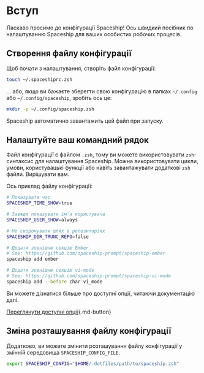 # Вступ

Ласкаво просимо до конфігурації Spaceship! Ось швидкий посібник по налаштуванню Spaceship для ваших особистих робочих процесів.

## Створення файлу конфігурації

Щоб почати з налаштування, створіть файл конфігурації:

```zsh
touch ~/.spaceshiprc.zsh
```

… або, якщо ви бажаєте зберегти свою конфігурацію в папках `~/.config` або `~/.config/spaceship`, зробіть ось це:

```zsh
mkdir -p ~/.config/spaceship.zsh
```

Spaceship автоматично завантажить цей файл при запуску.

## Налаштуйте ваш командний рядок

Файл конфігурації є файлом `.zsh`, тому ви можете використовувати `zsh`-синтаксис для налаштування Spaceship. Можна використовувати цикли, умови, користувацькі функції або навіть завантажувати додаткові `zsh` файли. Вирішувати вам.

Ось приклад файлу конфігурації:

```zsh
# Показувати час
SPACESHIP_TIME_SHOW=true

# Завжди показувати ім'я користувача
SPACESHIP_USER_SHOW=always

# Не скорочувати шлях в репозиторіях
SPACESHIP_DIR_TRUNC_REPO=false

# Додати зовнішню секцію Ember
# See: https://github.com/spaceship-prompt/spaceship-ember
spaceship add ember

# Додати зовнішню секцію vi-mode
# See: https://github.com/spaceship-prompt/spaceship-vi-mode
spaceship add --before char vi_mode
```

Ви можете дізнатися більше про доступні опції, читаючи документацію далі.

[Переглянути доступні опції](/uk/config/prompt ""){.md-button}

## Зміна розташування файлу конфігурації

Додатково, ви можете змінити розташування файлу конфігурації у змінній середовища `SPACESHIP_CONFIG_FILE`.

```zsh
export SPACESHIP_CONFIG="$HOME/.dotfiles/path/to/spaceship.zsh"
```
